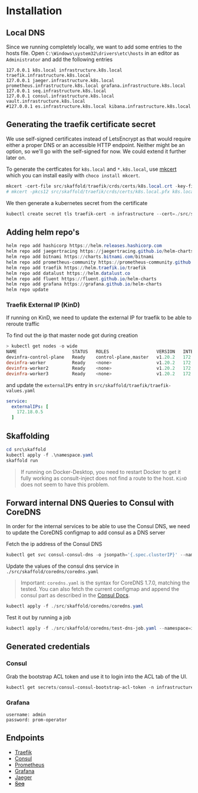 # Installation

## Local DNS

Since we running completely locally, we want to add some entries to the hosts file.
Open `C:\Windows\system32\drivers\etc\hosts` in an editor as `Administrator` and add the following entries

```text
127.0.0.1 k8s.local infrastructure.k8s.local traefik.infrastructure.k8s.local
127.0.0.1 jaeger.infrastructure.k8s.local prometheus.infrastructure.k8s.local grafana.infrastructure.k8s.local
127.0.0.1 seq.infrastructure.k8s.local
127.0.0.1 consul.infrastructure.k8s.local vault.infrastructure.k8s.local
#127.0.0.1 es.infrastructure.k8s.local kibana.infrastructure.k8s.local
```

## Generating the traefik certificate secret

We use self-signed certificates instead of LetsEncrypt as that would require either a proper DNS or an accessible HTTP endpoint. Neither might be an option, so we'll go with the self-signed for now. We could extend it further later on.

To generate the certficates for `k8s.local` and `*.k8s.local`, use [mkcert](https://github.com/FiloSottile/mkcert) which you can install easily with `choco install mkcert`.

```powershell
mkcert -cert-file src/skaffold/traefik/crds/certs/k8s.local.crt -key-file src/skaffold/traefik/crds/certs/k8s.local.key k8s.local *.k8s.local infrastructure.k8s.local *.infrastructure.k8s.local
# mkcert -pkcs12 src/skaffold/traefik/crds/certs/k8s.local.pfx k8s.local *.k8s.local *.k8s.local infrastructure.k8s.local *.infrastructure.k8s.local
```

We then generate a kubernetes secret from the certificate

```powershell
kubectl create secret tls traefik-cert -n infrastructure --cert=./src/skaffold/traefik/crds/certs/k8s.local.crt --key=./src/skaffold/traefik/crds/certs/k8s.local.key --dry-run=client -o yaml > ./src/skaffold/traefik/crds/certs/certs.yaml
```

## Adding helm repo's

```powershell
helm repo add hashicorp https://helm.releases.hashicorp.com
helm repo add jaegertracing https://jaegertracing.github.io/helm-charts
helm repo add bitnami https://charts.bitnami.com/bitnami
helm repo add prometheus-community https://prometheus-community.github.io/helm-charts
helm repo add traefik https://helm.traefik.io/traefik
helm repo add datalust https://helm.datalust.co
helm repo add fluent https://fluent.github.io/helm-charts
helm repo add grafana https://grafana.github.io/helm-charts
helm repo update
```

### Traefik External IP (KinD)

If running on KinD, we need to update the external IP for traefik to be able to reroute traffic

To find out the ip that master node got during creation

```powershell
> kubectl get nodes -o wide
NAME                     STATUS   ROLES                  VERSION   INTERNAL-IP
devinfra-control-plane   Ready    control-plane,master   v1.20.2   172.18.0.5
devinfra-worker          Ready    <none>                 v1.20.2   172.18.0.3
devinfra-worker2         Ready    <none>                 v1.20.2   172.18.0.2
devinfra-worker3         Ready    <none>                 v1.20.2   172.18.0.4
```

and update the `externalIPs` entry in `src/skaffold/traefik/traefik-values.yaml`

```yaml
service:
  externalIPs: [
    172.18.0.5
  ]
```

## Skaffolding

```powershell
cd src\skaffold
kubectl apply -f .\namespace.yaml
skaffold run
```

> If running on Docker-Desktop, you need to restart Docker to get it fully working as consult-inject does not find a route to the host. `KinD` does not seem to have this problem.

## Forward internal DNS Queries to Consul with CoreDNS

In order for the internal services to be able to use the Consul DNS, we need to update the CoreDNS configmap to add consul as a DNS server

Fetch the ip address of the Consul DNS

```powershell
kubectl get svc consul-consul-dns -o jsonpath='{.spec.clusterIP}' --namespace=infrastructure
```

Update the values of the consul dns service in `./src/skaffold/coredns/coredns.yaml`

> Important: `coredns.yaml` is the syntax for CoreDNS 1.7.0, matching the tested. You can also fetch the current configmap and append the consul part as described in the [Consul Docs](https://www.consul.io/docs/k8s/dns).

```powershell
kubectl apply -f ./src/skaffold/coredns/coredns.yaml
```

Test it out by running a job

```powershell
kubectl apply -f ./src/skaffold/coredns/test-dns-job.yaml --namespace=infrastructure
```

## Generated credentials

### Consul

Grab the bootstrap ACL token and use it to login into the ACL tab of the UI.

```powershell
kubectl get secrets/consul-consul-bootstrap-acl-token -n infrastructure --template={{.data.token}} | base64 -d
```

### Grafana

```text
username: admin
password: prom-operator
```

## Endpoints

- [Traefik](https://traefik.infrastructure.k8s.local/dashboard/)
- [Consul](https://consul.infrastructure.k8s.local/)
- [Prometheus](https://prometheus.infrastructure.k8s.local/)
- [Grafana](https://grafana.infrastructure.k8s.local/)
- [Jaeger](https://jaeger.infrastructure.k8s.local/)
- [~~Seq~~](https://seq.infrastructure.k8s.local/)

